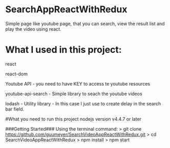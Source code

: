 # SearchAppReactWithRedux
Simple page like youtube page, that you can search, view the result list and play the video using react.

# What I used in this project:
react 

react-dom

Youtube API - you need to have KEY to access te youtube resources

youtube-api-search - Simple library to seach the youtube videos

lodash - Utility library - In this case I just use to create delay in the search bar field.

#What you need to run this project
nodejs version v4.4.7 or later

###Getting Started###
Using the terminal command:
	> git clone https://github.com/guumeyer/SearchVideoAppReactWithRedux.git
	> cd SearchVideoAppReactWithRedux
	> npm install
	> npm start
